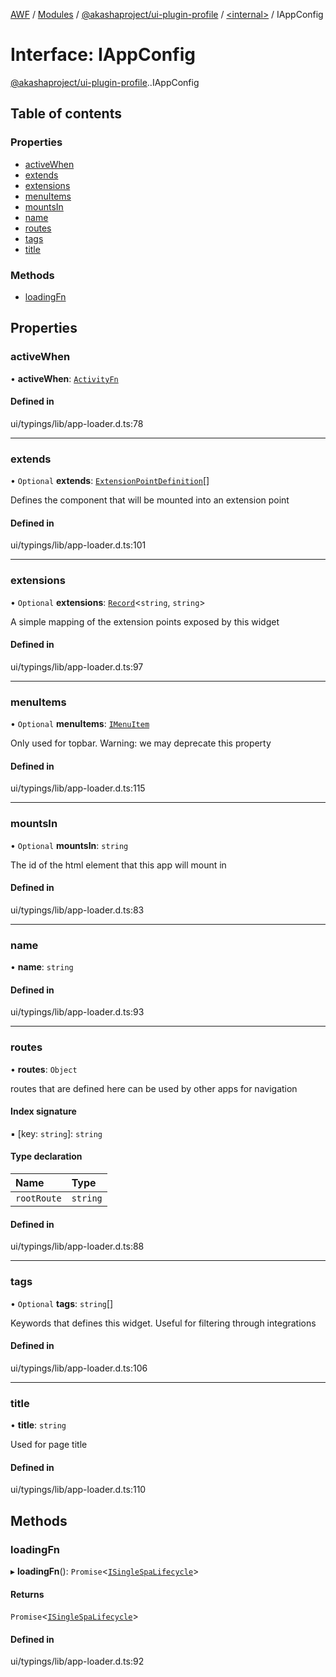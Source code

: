 [AWF](../README.md) / [Modules](../modules.md) / [@akashaproject/ui-plugin-profile](../modules/akashaproject_ui_plugin_profile.md) / [<internal\>](../modules/akashaproject_ui_plugin_profile._internal_.md) / IAppConfig

# Interface: IAppConfig

[@akashaproject/ui-plugin-profile](../modules/akashaproject_ui_plugin_profile.md).[<internal>](../modules/akashaproject_ui_plugin_profile._internal_.md).IAppConfig

## Table of contents

### Properties

- [activeWhen](akashaproject_ui_plugin_profile._internal_.IAppConfig.md#activewhen)
- [extends](akashaproject_ui_plugin_profile._internal_.IAppConfig.md#extends)
- [extensions](akashaproject_ui_plugin_profile._internal_.IAppConfig.md#extensions)
- [menuItems](akashaproject_ui_plugin_profile._internal_.IAppConfig.md#menuitems)
- [mountsIn](akashaproject_ui_plugin_profile._internal_.IAppConfig.md#mountsin)
- [name](akashaproject_ui_plugin_profile._internal_.IAppConfig.md#name)
- [routes](akashaproject_ui_plugin_profile._internal_.IAppConfig.md#routes)
- [tags](akashaproject_ui_plugin_profile._internal_.IAppConfig.md#tags)
- [title](akashaproject_ui_plugin_profile._internal_.IAppConfig.md#title)

### Methods

- [loadingFn](akashaproject_ui_plugin_profile._internal_.IAppConfig.md#loadingfn)

## Properties

### activeWhen

• **activeWhen**: [`ActivityFn`](../modules/akashaproject_ui_plugin_profile._internal_.md#activityfn)

#### Defined in

ui/typings/lib/app-loader.d.ts:78

___

### extends

• `Optional` **extends**: [`ExtensionPointDefinition`](akashaproject_ui_plugin_profile._internal_.ExtensionPointDefinition.md)[]

Defines the component that will be mounted into an extension point

#### Defined in

ui/typings/lib/app-loader.d.ts:101

___

### extensions

• `Optional` **extensions**: [`Record`](../modules/akashaproject_ui_plugin_profile._internal_.md#record)<`string`, `string`\>

A simple mapping of the extension points exposed by this widget

#### Defined in

ui/typings/lib/app-loader.d.ts:97

___

### menuItems

• `Optional` **menuItems**: [`IMenuItem`](akashaproject_ui_plugin_profile._internal_.IMenuItem.md)

Only used for topbar.
Warning: we may deprecate this property

#### Defined in

ui/typings/lib/app-loader.d.ts:115

___

### mountsIn

• `Optional` **mountsIn**: `string`

The id of the html element
that this app will mount in

#### Defined in

ui/typings/lib/app-loader.d.ts:83

___

### name

• **name**: `string`

#### Defined in

ui/typings/lib/app-loader.d.ts:93

___

### routes

• **routes**: `Object`

routes that are defined here can be used
by other apps for navigation

#### Index signature

▪ [key: `string`]: `string`

#### Type declaration

| Name | Type |
| :------ | :------ |
| `rootRoute` | `string` |

#### Defined in

ui/typings/lib/app-loader.d.ts:88

___

### tags

• `Optional` **tags**: `string`[]

Keywords that defines this widget.
Useful for filtering through integrations

#### Defined in

ui/typings/lib/app-loader.d.ts:106

___

### title

• **title**: `string`

Used for page title

#### Defined in

ui/typings/lib/app-loader.d.ts:110

## Methods

### loadingFn

▸ **loadingFn**(): `Promise`<[`ISingleSpaLifecycle`](akashaproject_ui_plugin_profile._internal_.ISingleSpaLifecycle.md)\>

#### Returns

`Promise`<[`ISingleSpaLifecycle`](akashaproject_ui_plugin_profile._internal_.ISingleSpaLifecycle.md)\>

#### Defined in

ui/typings/lib/app-loader.d.ts:92
